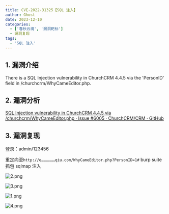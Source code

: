 ```yaml
---
title: CVE-2022-31325【SQL 注入】
author: Ghost
date: 2023-12-10
categories:
  - ['春秋云境', '漏洞靶标']
  - 漏洞复现
tags:
  - 'SQL 注入'
---
```


## 1. 漏洞介绍

There is a SQL Injection vulnerability in ChurchCRM 4.4.5 via the 'PersonID' field in /churchcrm/WhyCameEditor.php.

## 2. 漏洞分析

[SQL Injection vulnerability in ChurchCRM 4.4.5 via /churchcrm/WhyCameEditor.php · Issue #6005 · ChurchCRM/CRM · GitHub](https://github.com/ChurchCRM/CRM/issues/6005)

## 3. 漏洞复现

登录：admin/123456

重定向至`http://e………………qiu.com/WhyCameEditor.php?PersonID=1#` burp suite抓包 sqlmap 注入

![2.png](https://fastly.jsdelivr.net/gh/z9m8r8/PicGo-Notes-Pu/202312031558619.png)

![3.png](https://fastly.jsdelivr.net/gh/z9m8r8/PicGo-Notes-Pu/202312031606847.png)

![1.png](https://fastly.jsdelivr.net/gh/z9m8r8/PicGo-Notes-Pu/202312031601134.png)

![4.png](https://fastly.jsdelivr.net/gh/z9m8r8/PicGo-Notes-Pu/202312031621729.png)
